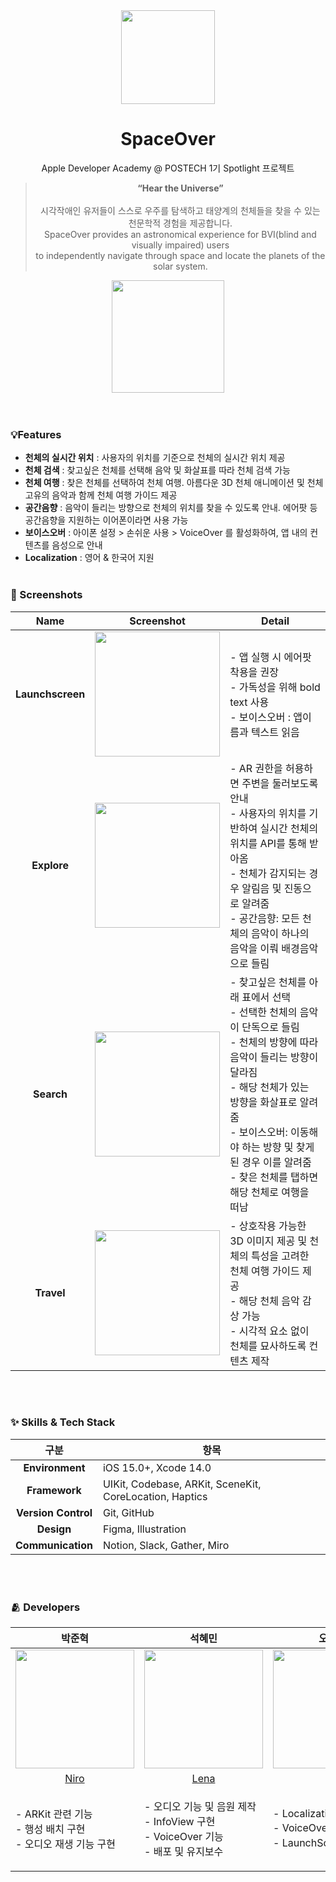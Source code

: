 <div align="center" >
  
<img width="150" src="https://user-images.githubusercontent.com/50728605/206730790-000448a9-d169-4025-bde9-c334b45c2415.jpg">

# SpaceOver
Apple Developer Academy @ POSTECH 1기 Spotlight 프로젝트
> **“Hear the Universe”** <br/><br/>
> 시각작애인 유저들이 스스로 우주를 탐색하고 태양계의 천체들을 찾을 수 있는 천문학적 경험을 제공합니다. <br/>
> SpaceOver provides an astronomical experience for BVI(blind and visually impaired) users <br/>to independently navigate through space and locate the planets of the solar system.
  
</div>
<div style="display: flex; flex-direction: column;" align="center" >
  <a href="https://apps.apple.com/kr/app/spaceover/id6444027977">
    <img src="https://user-images.githubusercontent.com/81340603/204947353-18c33fe9-c49b-443a-b1e2-7cf9a85bb91b.png" width=180px />
  </a>
  <p3>&nbsp;&nbsp;&nbsp;</p3>
</div>
<br/>


### 💡Features 
- **천체의 실시간 위치** : 사용자의 위치를 기준으로 천체의 실시간 위치 제공
- **천체 검색** : 찾고싶은 천체를 선택해 음악 및 화살표를 따라 천체 검색 가능
- **천체 여행** : 찾은 천체를 선택하여 천체 여행. 아름다운 3D 천체 애니메이션 및 천체 고유의 음악과 함께 천체 여행 가이드 제공
- **공간음향** : 음악이 들리는 방향으로 천체의 위치를 찾을 수 있도록 안내. 에어팟 등 공간음향을 지원하는 이어폰이라면 사용 가능
- **보이스오버** : 아이폰 설정 > 손쉬운 사용 > VoiceOver 를 활성화하여, 앱 내의 컨텐츠를 음성으로 안내 
- **Localization** : 영어 & 한국어 지원 
<br><br>

### 📱 Screenshots
| Name | Screenshot | Detail |
|:---:|:---:|---|
|**Launchscreen**|<img width="200" src="https://user-images.githubusercontent.com/50728605/206733045-e25ec0ac-b76e-4765-8781-e68df3de3e79.png">|- 앱 실행 시 에어팟 착용을 권장 <br> - 가독성을 위해 bold text 사용 <br> - 보이스오버 : 앱이름과 텍스트 읽음 |
|**Explore**|<img width="200" src="https://user-images.githubusercontent.com/50728605/206731765-d0f27273-7ad7-4670-90c4-f4c02ee118a8.png">|- AR 권한을 허용하면 주변을 둘러보도록 안내 <br> - 사용자의 위치를 기반하여 실시간 천체의 위치를 API를 통해 받아옴 <br> - 천체가 감지되는 경우 알림음 및 진동으로 알려줌 <br> - 공간음향: 모든 천체의 음악이 하나의 음악을 이뤄 배경음악으로 들림 |
|**Search**|<img width="200" src="https://user-images.githubusercontent.com/50728605/206731938-11860f67-8759-4cb0-b641-91d875ce3d37.png">|- 찾고싶은 천체를 아래 표에서 선택 <br> - 선택한 천체의 음악이 단독으로 들림 <br> - 천체의 방향에 따라 음악이 들리는 방향이 달라짐 <br> - 해당 천체가 있는 방향을 화살표로 알려줌 <br> - 보이스오버: 이동해야 하는 방향 및 찾게된 경우 이를 알려줌<br> - 찾은 천체를 탭하면 해당 천체로 여행을 떠남|
|**Travel**|<img width="200" src="https://user-images.githubusercontent.com/50728605/206731817-7ebcf70d-7c63-4f1d-b29c-ad1e47a7ea6e.png">|- 상호작용 가능한 3D 이미지 제공 및 천체의 특성을 고려한 천체 여행 가이드 제공 <br> - 해당 천체 음악 감상 가능 <br> - 시각적 요소 없이 천체를 묘사하도록 컨텐츠 제작|

<br><br>

### :sparkles: Skills & Tech Stack
|구분|항목|
|:---:|---|
|**Environment**|iOS 15.0+, Xcode 14.0|
|**Framework**|UIKit, Codebase, ARKit, SceneKit, CoreLocation, Haptics|
|**Version Control**|Git, GitHub|
|**Design**|Figma, Illustration|
|**Communication**|Notion, Slack, Gather, Miro|

<br><br>

### 🫂 Developers

|박준혁|석혜민|오세익|조은우|손희지|김소현|이윤영|
|:-:|:-:|:-:|:-:|:-:|:-:|:-:|
|<img src="https://github.com/Genesis2010.png" width="190">|<img src="https://github.com/lenamin.png" width="190">|<img src="https://github.com/glitterer.png" width="190">|<img src = "https://github.com/DoAY9.png" width="190">|<img src="https://github.com/HeejiSohn.png" width="190">|<img src="https://github.com/SohyeonKim-dev.png" width="190">|<img src="https://github.com/YoonyoungL.png" width="190">|
|[Niro](https://github.com/Genesis2010)|[Lena](https://github.com/lenamin)|[Oz](https://github.com/glitterer)|[Ayden](https://github.com/DoAY9)|[Sohni](https://github.com/HeejiSohn)|[Colli](https://github.com/SohyeonKim-dev)|[Jerry](https://github.com/YoonyoungL)|
|<p align="left">- ARKit 관련 기능<br>- 행성 배치 구현<br>- 오디오 재생 기능 구현|<p align="left">- 오디오 기능 및 음원 제작<br>- InfoView 구현<br>- VoiceOver 기능<br>- 배포 및 유지보수|<p align="left">- Localization<br>- VoiceOver 기능<br>- LaunchScreen 구현|<p align="left">- UI/UX 디자인 총괄<br>- 앱 로고 및 스크린샷 제작<br>- InfoView 구현<br>- 3D animation 구현|<p align="left">- 햅틱 기능 구현<br>- VoiceOver 기능<br>- 천체 컨텐츠 제작|<p align="left">- SearchView 구현<br>- MainView 구현<br>- tap gesture 기능<br>- 데이터 관련 구현|<p align="left">- 실시간 천체 위치 API 구현<br>- 네트워크 모델링<br>- 사용자 위치 모델<br>- 행성 탐색 로직|
